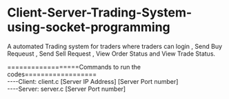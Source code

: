 # Client-Server-Trading-System-using-socket-programming
A automated Trading system for traders where traders can login , Send Buy Requeust , Send Sell
Request , View Order Status and View Trade Status.

==================Commands to run the codes==================  <br />
----Client:  client.c [Server IP Address]  [Server Port number]  <br />
----Server:  server.c [Server Port number]




